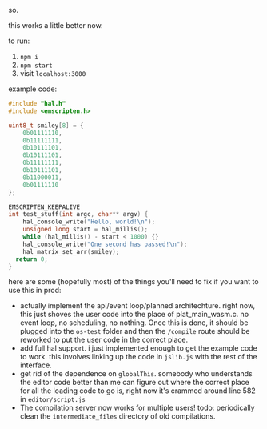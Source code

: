so.

this works a little better now.

to run:
1. `npm i`
2. `npm start`
3. visit `localhost:3000`

example code:
```c
#include "hal.h"
#include <emscripten.h>

uint8_t smiley[8] = {
    0b01111110,
    0b11111111,
    0b10111101,
    0b10111101,
    0b11111111,
    0b10111101,
    0b11000011,
    0b01111110
};

EMSCRIPTEN_KEEPALIVE
int test_stuff(int argc, char** argv) {
    hal_console_write("Hello, world!\n");
    unsigned long start = hal_millis();
    while (hal_millis() - start < 1000) {}
    hal_console_write("One second has passed!\n");
    hal_matrix_set_arr(smiley);
  return 0;
}

```
here are some (hopefully most) of the things you'll need to fix if you want to use this in prod:
* actually implement the api/event loop/planned architechture. right now, this just shoves the user code into the place of plat_main_wasm.c. no event loop, no scheduling, no nothing. Once this is done, it should be plugged into the `os-test` folder and then the `/compile` route should be reworked to put the user code in the correct place.
* add full hal support. i just implemented enough to get the example code to work. this involves linking up the code in `jslib.js` with the rest of the interface.
* get rid of the dependence on `globalThis`. somebody who understands the editor code better than me can figure out where the correct place for all the loading code to go is, right now it's crammed around line 582 in `editor/script.js`
* The compilation server now works for multiple users! todo: periodically clean the `intermediate_files` directory of old compilations.